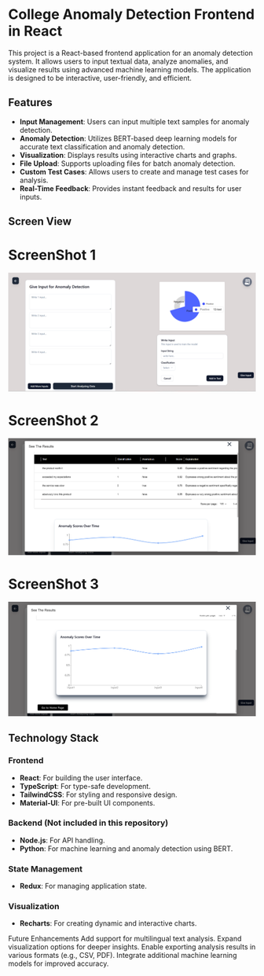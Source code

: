 # College Anomaly Detection Frontend in React

This project is a React-based frontend application for an anomaly detection system. It allows users to input textual data, analyze anomalies, and visualize results using advanced machine learning models. The application is designed to be interactive, user-friendly, and efficient.

## Features

- **Input Management**: Users can input multiple text samples for anomaly detection.
- **Anomaly Detection**: Utilizes BERT-based deep learning models for accurate text classification and anomaly detection.
- **Visualization**: Displays results using interactive charts and graphs.
- **File Upload**: Supports uploading files for batch anomaly detection.
- **Custom Test Cases**: Allows users to create and manage test cases for analysis.
- **Real-Time Feedback**: Provides instant feedback and results for user inputs.


## Screen View

# ScreenShot 1
![Docs Editor 1](./client/public/screenshots/screenshot-anomaly-d-4.png)

# ScreenShot 2
![Docs Editor 2](./client/public/screenshots/screenshot-anomaly-d-2.png)

# ScreenShot 3
![Docs Editor 2](./client/public/screenshots/screenshot-anomaly-d-3.png)



## Technology Stack

### Frontend
- **React**: For building the user interface.
- **TypeScript**: For type-safe development.
- **TailwindCSS**: For styling and responsive design.
- **Material-UI**: For pre-built UI components.

### Backend (Not included in this repository)
- **Node.js**: For API handling.
- **Python**: For machine learning and anomaly detection using BERT.

### State Management
- **Redux**: For managing application state.

### Visualization
- **Recharts**: For creating dynamic and interactive charts.

Future Enhancements
Add support for multilingual text analysis.
Expand visualization options for deeper insights.
Enable exporting analysis results in various formats (e.g., CSV, PDF).
Integrate additional machine learning models for improved accuracy.


